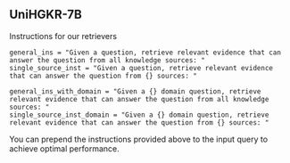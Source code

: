 
## UniHGKR-7B





Instructions for our retrievers

```shell
general_ins = "Given a question, retrieve relevant evidence that can answer the question from all knowledge sources: "
single_source_inst = "Given a question, retrieve relevant evidence that can answer the question from {} sources: "

general_ins_with_domain = "Given a {} domain question, retrieve relevant evidence that can answer the question from all knowledge sources: "
single_source_inst_domain = "Given a {} domain question, retrieve relevant evidence that can answer the question from {} sources: "
```

You can prepend the instructions provided above to the input query to achieve optimal performance.
